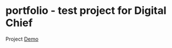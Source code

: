 # portfolio - test project for Digital Chief

Project [Demo](https://dimalogin.github.io/portfolio-test-project/portfolio/)